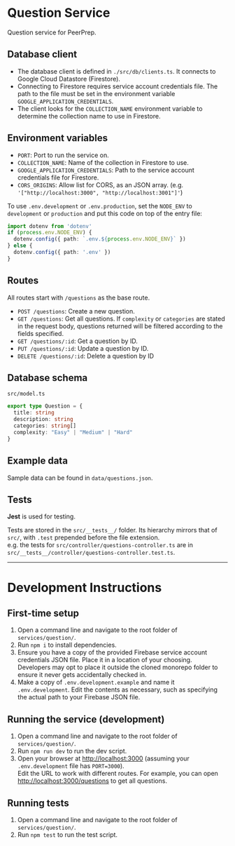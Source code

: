 # Question Service

Question service for PeerPrep.

## Database client
- The database client is defined in `./src/db/clients.ts`. It connects to Google Cloud Datastore (Firestore).
- Connecting to Firestore requires service account credentials file. The path to the file must be set in the environment variable `GOOGLE_APPLICATION_CREDENTIALS`.
- The client looks for the `COLLECTION_NAME` environment variable to determine the collection name to use in Firestore.

## Environment variables
- `PORT`: Port to run the service on.
- `COLLECTION_NAME`: Name of the collection in Firestore to use.
- `GOOGLE_APPLICATION_CREDENTIALS`: Path to the service account credentials file for Firestore.
- `CORS_ORIGINS`: Allow list for CORS, as an JSON array. (e.g. `'["http://localhost:3000", "http://localhost:3001"]'`)

To use `.env.development` or `.env.production`, set the `NODE_ENV` to `development` or `production` and put this code on top of the entry file:
```typescript
import dotenv from 'dotenv'
if (process.env.NODE_ENV) {
  dotenv.config({ path: `.env.${process.env.NODE_ENV}` })
} else {
  dotenv.config({ path: '.env' })
}
```

## Routes
All routes start with `/questions` as the base route.
- `POST /questions`: Create a new question.
- `GET /questions`: Get all questions. If `complexity` or `categories` are stated in the request body, questions returned will be filtered according to the fields specified.
- `GET /questions/:id`: Get a question by ID.
- `PUT /questions/:id`: Update a question by ID.
- `DELETE /questions/:id`: Delete a question by ID

## Database schema
`src/model.ts`
```typescript
export type Question = {
  title: string
  description: string
  categories: string[]
  complexity: "Easy" | "Medium" | "Hard"
}
```

## Example data
Sample data can be found in `data/questions.json`.

## Tests

**Jest** is used for testing.

Tests are stored in the `src/__tests__/` folder. Its hierarchy mirrors that of `src/`, with `.test` prepended before the file extension.\
e.g. the tests for `src/controller/questions-controller.ts` are in `src/__tests__/controller/questions-controller.test.ts`.

---

# Development Instructions

## First-time setup

1. Open a command line and navigate to the root folder of `services/question/`.
1. Run `npm i` to install dependencies.
1. Ensure you have a copy of the provided Firebase service account credentials JSON file. Place it in a location of your choosing.\
  Developers may opt to place it outside the cloned monorepo folder to ensure it never gets accidentally checked in.
1. Make a copy of `.env.development.example` and name it `.env.development`. Edit the contents as necessary, such as specifying the actual path to your Firebase JSON file.

## Running the service (development)

1. Open a command line and navigate to the root folder of `services/question/`.
1. Run `npm run dev` to run the dev script.
1. Open your browser at <http://localhost:3000> (assuming your `.env.development` file has `PORT=3000`).\
  Edit the URL to work with different routes. For example, you can open <http://localhost:3000/questions> to get all questions.

## Running tests

1. Open a command line and navigate to the root folder of `services/question/`.
1. Run `npm test` to run the test script.
